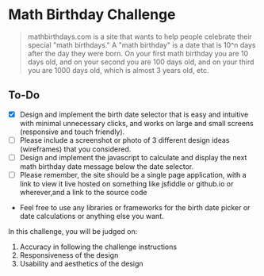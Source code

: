 # Math Birthday Challenge

> mathbirthdays.com is a site that wants to help people celebrate their special "math birthdays." A "math birthday" is a date that is 10^n days after the day they were born. On your first math birthday you are 10 days old, and on your second you are 100 days old, and on your third you are 1000 days old, which is almost 3 years old, etc.

## To-Do

- [x] Design and implement the birth date selector that is easy and intuitive with minimal unnecessary clicks, and works on large and small screens (responsive and touch friendly).
- [ ] Please include a screenshot or photo of 3 different design ideas (wireframes) that you
      considered.
- [ ] Design and implement the javascript to calculate and display the next math birthday date
      message below the date selector.
- [ ] Please remember, the site should be a single page application, with a link to view it live hosted on something like jsfiddle or github.io or wherever,and a link to the source code

- Feel free to use any libraries or frameworks for the birth date picker or date calculations or anything else you want.

In this challenge, you will be judged on:

1. Accuracy in following the challenge instructions
2. Responsiveness of the design
3. Usability and aesthetics of the design
